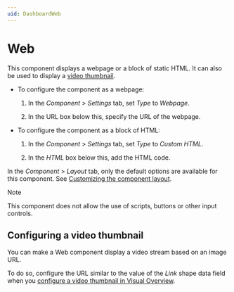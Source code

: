 ```yaml
---
uid: DashboardWeb
---
```


# Web

This component displays a webpage or a block of static HTML. It can also be used to display a [video thumbnail](#configuring-a-video-thumbnail).

- To configure the component as a webpage:

  1. In the *Component* > *Settings* tab, set *Type* to *Webpage*.

  1. In the URL box below this, specify the URL of the webpage.

- To configure the component as a block of HTML:

  1. In the *Component* > *Settings* tab, set *Type* to *Custom HTML*.

  1. In the *HTML* box below this, add the HTML code.

In the *Component* > *Layout* tab, only the default options are available for this component. See [Customizing the component layout](xref:Configuring_dashboard_components#customizing-the-component-layout).

> [!NOTE]
> This component does not allow the use of scripts, buttons or other input controls.

## Configuring a video thumbnail

You can make a Web component display a video stream based on an image URL.

To do so, configure the URL similar to the value of the *Link* shape data field when you [configure a video thumbnail in Visual Overview](xref:Linking_a_shape_to_a_video_thumbnail).
